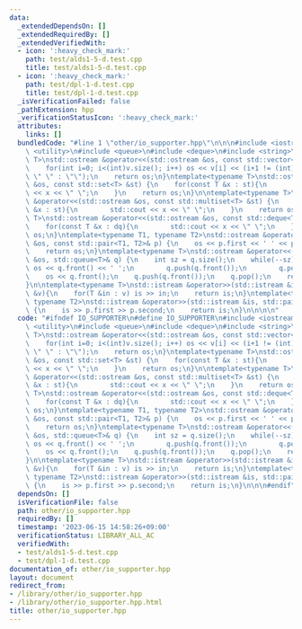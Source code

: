 ```yaml
---
data:
  _extendedDependsOn: []
  _extendedRequiredBy: []
  _extendedVerifiedWith:
  - icon: ':heavy_check_mark:'
    path: test/alds1-5-d.test.cpp
    title: test/alds1-5-d.test.cpp
  - icon: ':heavy_check_mark:'
    path: test/dpl-1-d.test.cpp
    title: test/dpl-1-d.test.cpp
  _isVerificationFailed: false
  _pathExtension: hpp
  _verificationStatusIcon: ':heavy_check_mark:'
  attributes:
    links: []
  bundledCode: "#line 1 \"other/io_supporter.hpp\"\n\n\n#include <iostream>\n#include\
    \ <utility>\n#include <queue>\n#include <deque>\n#include <string>\n\ntemplate<typename\
    \ T>\nstd::ostream &operator<<(std::ostream &os, const std::vector<T> &v) {\n\
    \    for(int i=0; i<(int)v.size(); i++) os << v[i] << (i+1 != (int)v.size() ?\
    \ \" \" : \"\");\n    return os;\n}\ntemplate<typename T>\nstd::ostream &operator<<(std::ostream\
    \ &os, const std::set<T> &st) {\n    for(const T &x : st){\n        std::cout\
    \ << x << \" \";\n    }\n    return os;\n}\n\ntemplate<typename T>\nstd::ostream\
    \ &operator<<(std::ostream &os, const std::multiset<T> &st) {\n    for(const T\
    \ &x : st){\n        std::cout << x << \" \";\n    }\n    return os;\n}\ntemplate<typename\
    \ T>\nstd::ostream &operator<<(std::ostream &os, const std::deque<T> &dq) {\n\
    \    for(const T &x : dq){\n        std::cout << x << \" \";\n    }\n    return\
    \ os;\n}\ntemplate<typename T1, typename T2>\nstd::ostream &operator<<(std::ostream\
    \ &os, const std::pair<T1, T2>& p) {\n    os << p.first << ' ' << p.second;\n\
    \    return os;\n}\ntemplate<typename T>\nstd::ostream &operator<<(std::ostream\
    \ &os, std::queue<T>& q) {\n    int sz = q.size();\n    while(--sz){\n       \
    \ os << q.front() << ' ';\n        q.push(q.front());\n        q.pop();\n    }\n\
    \    os << q.front();\n    q.push(q.front());\n    q.pop();\n    return os;\n\
    }\n\ntemplate<typename T>\nstd::istream &operator>>(std::istream &is, std::vector<T>\
    \ &v){\n    for(T &in : v) is >> in;\n    return is;\n}\ntemplate<typename T1,\
    \ typename T2>\nstd::istream &operator>>(std::istream &is, std::pair<T1, T2> &p)\
    \ {\n    is >> p.first >> p.second;\n    return is;\n}\n\n\n\n"
  code: "#ifndef IO_SUPPORTER\n#define IO_SUPPORTER\n#include <iostream>\n#include\
    \ <utility>\n#include <queue>\n#include <deque>\n#include <string>\n\ntemplate<typename\
    \ T>\nstd::ostream &operator<<(std::ostream &os, const std::vector<T> &v) {\n\
    \    for(int i=0; i<(int)v.size(); i++) os << v[i] << (i+1 != (int)v.size() ?\
    \ \" \" : \"\");\n    return os;\n}\ntemplate<typename T>\nstd::ostream &operator<<(std::ostream\
    \ &os, const std::set<T> &st) {\n    for(const T &x : st){\n        std::cout\
    \ << x << \" \";\n    }\n    return os;\n}\n\ntemplate<typename T>\nstd::ostream\
    \ &operator<<(std::ostream &os, const std::multiset<T> &st) {\n    for(const T\
    \ &x : st){\n        std::cout << x << \" \";\n    }\n    return os;\n}\ntemplate<typename\
    \ T>\nstd::ostream &operator<<(std::ostream &os, const std::deque<T> &dq) {\n\
    \    for(const T &x : dq){\n        std::cout << x << \" \";\n    }\n    return\
    \ os;\n}\ntemplate<typename T1, typename T2>\nstd::ostream &operator<<(std::ostream\
    \ &os, const std::pair<T1, T2>& p) {\n    os << p.first << ' ' << p.second;\n\
    \    return os;\n}\ntemplate<typename T>\nstd::ostream &operator<<(std::ostream\
    \ &os, std::queue<T>& q) {\n    int sz = q.size();\n    while(--sz){\n       \
    \ os << q.front() << ' ';\n        q.push(q.front());\n        q.pop();\n    }\n\
    \    os << q.front();\n    q.push(q.front());\n    q.pop();\n    return os;\n\
    }\n\ntemplate<typename T>\nstd::istream &operator>>(std::istream &is, std::vector<T>\
    \ &v){\n    for(T &in : v) is >> in;\n    return is;\n}\ntemplate<typename T1,\
    \ typename T2>\nstd::istream &operator>>(std::istream &is, std::pair<T1, T2> &p)\
    \ {\n    is >> p.first >> p.second;\n    return is;\n}\n\n\n#endif"
  dependsOn: []
  isVerificationFile: false
  path: other/io_supporter.hpp
  requiredBy: []
  timestamp: '2023-06-15 14:58:26+09:00'
  verificationStatus: LIBRARY_ALL_AC
  verifiedWith:
  - test/alds1-5-d.test.cpp
  - test/dpl-1-d.test.cpp
documentation_of: other/io_supporter.hpp
layout: document
redirect_from:
- /library/other/io_supporter.hpp
- /library/other/io_supporter.hpp.html
title: other/io_supporter.hpp
---
```

